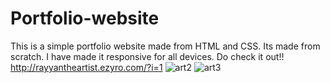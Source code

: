 # Portfolio-website
This is a simple portfolio website made from HTML and CSS.
Its made from scratch.
I have made it responsive for all devices.
Do check it out!!
http://rayyantheartist.ezyro.com/?i=1
![art2](https://user-images.githubusercontent.com/97327266/188258676-b16af89d-c836-4d17-aaf1-4fcb65fa5da1.png)
![art3](https://user-images.githubusercontent.com/97327266/188258677-ff16a281-a4d8-455e-be51-a529cb179558.png)
